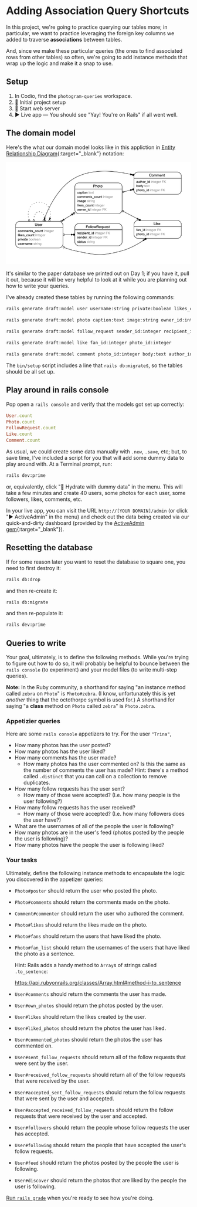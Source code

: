 # Adding Association Query Shortcuts

In this project, we're going to practice querying our tables more; in particular, we want to practice leveraging the foreign key columns we added to traverse **associations** between tables.

And, since we make these particular queries (the ones to find associated rows from other tables) so often, we're going to add instance methods that wrap up the logic and make it a snap to use.

## Setup

 1. In Codio, find the `photogram-queries` workspace.
 1. 🚀 Initial project setup
 1. 🚀 Start web server
 1. ▶️ Live app — You should see "Yay! You're on Rails" if all went well.

## The domain model

Here's the what our domain model looks like in this appliction in [Entity Relationship Diagram](https://www.lucidchart.com/pages/er-diagrams#discovery__top){:target="_blank"} notation:

![](/assets/photogram-queries-erd.png)

It's similar to the paper database we printed out on Day 1; if you have it, pull it out, because it will be very helpful to look at it while you are planning out how to write your queries.

I've already created these tables by running the following commands:

```bash
rails generate draft:model user username:string private:boolean likes_count:integer comments_count:integer
```

```bash
rails generate draft:model photo caption:text image:string owner_id:integer likes_count:integer comments_count:integer
```

```bash
rails generate draft:model follow_request sender_id:integer recipient_id:integer status:string
```

```bash
rails generate draft:model like fan_id:integer photo_id:integer
```

```bash
rails generate draft:model comment photo_id:integer body:text author_id:integer
```

The `bin/setup` script includes a line that `rails db:migrate`s, so the tables should be all set up.

## Play around in rails console

Pop open a `rails console` and verify that the models got set up correctly:

```ruby
User.count
Photo.count
FollowRequest.count
Like.count
Comment.count
```

As usual, we could create some data manually with `.new`, `.save`, etc; but, to save time, I've included a script for you that will add some dummy data to play around with. At a Terminal prompt, run:

```bash
rails dev:prime
```

or, equivalently, click "🚀 Hydrate with dummy data" in the menu. This will take a few minutes and create 40 users, some photos for each user, some followers, likes, comments, etc.

In your live app, you can visit the URL `http://[YOUR DOMAIN]/admin` (or click "▶️ ActiveAdmin" in the menu) and check out the data being created via our quick-and-dirty dashboard (provided by the [ActiveAdmin gem](https://github.com/activeadmin/activeadmin){:target="_blank"}).

## Resetting the database

If for some reason later you want to reset the database to square one, you need to first destroy it:

```bash
rails db:drop
```

and then re-create it:

```bash
rails db:migrate
```

and then re-populate it:

```bash
rails dev:prime
```

## Queries to write

Your goal, ultimately, is to define the following methods. While you're trying to figure out how to do so, it will probably be helpful to bounce between the `rails console` (to experiment) and your model files (to write multi-step queries).

**Note:** In the Ruby community, a shorthand for saying "an instance method called `zebra` on `Photo`" is `Photo#zebra`. (I know, unfortunately this is yet _another_ thing that the octothorpe symbol is used for.) A shorthand for saying "a **class** method on `Photo` called `zebra`" is `Photo.zebra`.

### Appetizier queries

Here are some `rails console` appetizers to try. For the user `"Trina"`,

  - How many photos has the user posted?
  - How many photos has the user liked?
  - How many comments has the user made?
     - How many photos has the user commented on? Is this the same as the number of comments the user has made? Hint: there's a method called `.distinct` that you can call on a collection to remove duplicates.
  - How many follow requests has the user sent?
     - How many of those were accepted? (I.e. how many people is the user following?)
  - How many follow requests has the user received?
     - How many of those were accepted? (I.e. how many followers does the user have?)
  - What are the usernames of all of the people the user is following?
  - How many photos are in the user's feed (photos posted by the people the user is following)?
  - How many photos have the people the user is following liked?

### Your tasks

Ultimately, define the following instance methods to encapsulate the logic you discovered in the appetizer queries:

 - `Photo#poster` should return the user who posted the photo.
 - `Photo#comments` should return the comments made on the photo.
 - `Comment#commenter` should return the user who authored the comment.
 - `Photo#likes` should return the likes made on the photo.
 - `Photo#fans` should return the users that have liked the photo.
 - `Photo#fan_list` should return the usernames of the users that have liked the photo as a sentence.

    Hint: Rails adds a handy method to `Array`s of strings called  `.to_sentence`:

    https://api.rubyonrails.org/classes/Array.html#method-i-to_sentence
 - `User#comments` should return the comments the user has made.
 - `User#own_photos` should return the photos posted by the user.
 - `User#likes` should return the likes created by the user.
 - `User#liked_photos` should return the photos the user has liked.
 - `User#commented_photos` should return the photos the user has commented on.
 - `User#sent_follow_requests` should return all of the follow requests that were sent by the user.
 - `User#received_follow_requests` should return all of the follow requests that were received by the user.
 - `User#accepted_sent_follow_requests` should return the follow requests that were sent by the user and accepted.
 - `User#accepted_received_follow_requests` should return the follow requests that were received by the user and accepted.
 - `User#followers` should return the people whose follow requests the user has accepted.
 - `User#following` should return the people that have accepted the user's follow requests.
 - `User#feed` should return the photos posted by the people the user is following.
 - `User#discover` should return the photos that are liked by the people the user is following.

[Run `rails grade`](https://chapters.firstdraft.com/chapters/777) when you're ready to see how you're doing.

